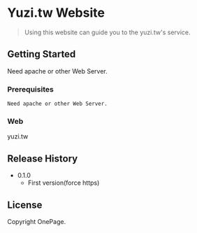 # Yuzi.tw Website

> Using this website can guide you to the yuzi.tw's service.


## Getting Started

Need apache or other Web Server.

### Prerequisites

```
Need apache or other Web Server.
```
### Web
yuzi.tw

## Release History
* 0.1.0
    * First version(force https)

## License
Copyright OnePage.
